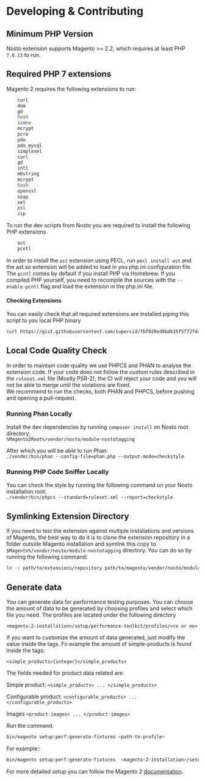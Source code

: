 # Developing & Contributing

## Minimum PHP Version

Nosto extension supports Magento &gt;= 2.2, which requires at least PHP `7.0.13` to run.

## Required PHP 7 extensions

Magento 2 requires the following extensions to run:

```bash
    curl
    dom 
    gd 
    hash
    iconv
    mcrypt
    pcre 
    pdo 
    pdo_mysql 
    simplexml
    curl
    gd
    intl
    mbstring
    mcrypt
    hash
    openssl
    soap
    xml
    xsl
    zip
```

To run the dev scripts from Nosto you are required to install the following PHP extensions

```bash
    ast
    pcntl
```

In order to install the `ast` extension using PECL, run `pecl install ast` and the ast.so extension will be added to load in you php.ini configuration file.   
 The `pcntl` comes by default if you install PHP via Homebrew. If you compiled PHP yourself, you need to recompile the sources with the `--enable-pcntl` flag and load the extension in the php.ini file.   


#### Checking Extensions

You can easily check that all required extensions are installed piping this script to you local PHP binary

```bash
curl https://gist.githubusercontent.com/supercid/fbf020ed8bdb15f5f72fd45a820703c3/raw/5defa0554f45fe14b085dc9e461e6c684e716ed4/nosto-check-m2-extensions.php | php
```

## Local Code Quality Check

In order to maintain code quality we use PHPCS and PHAN to analyse the extension code. If your code does not follow the custom rules described in the `ruleset.xml` file \(Mostly PSR-2\), the CI will reject your code and you will not be able to merge until the violations are fixed.   
 We recommend to run the checks, both PHAN and PHPCS, before pushing and opening a pull-request.

### Running Phan Locally

Install the dev dependencies by running `composer install` on Nosto root directory:   
`%Magento2Root%/vendor/nosto/module-nostotagging`   


After which you will be able to run Phan:   
 `./vendor/bin/phan --config-file=phan.php --output-mode=checkstyle`

### Running PHP Code Sniffer Locally

You can check the style by running the following command on your Nosto installation root:  
 `./vendor/bin/phpcs --standard=ruleset.xml --report=checkstyle`

## Symlinking Extension Directory

If you need to test the extension against multiple installations and versions of Magento, the best way to do it is to clone the extension repository in a folder outside Magento installation and symlink this copy to `$Magento%/vendor/nosto/module-nostotagging` directory. You can do so by running the following command:

```bash
ln -s path/to/extensions/repository path/to/magento/vendor/nosto/module-nostotagging
```

## Generate data

You can generate data for performance testing purposes. You can choose the amount of data to be generated by choosing profiles and select which file you need. The profiles are located under the following directory

`<magento-2-installation>/setup/performance-toolkit/profiles/<ce or ee>`

If you want to customize the amount of data generated, just modify the value inside the tags. Fo example the amount of simple-products is found inside the tags:

`<simple_products>{integer}</simple_products>`

The fields needed for product data related are:

Simple product: `<simple_products> ... </simple_products>`

Configurable product: `<configurable_products> ... </configurable_products>`

Images `<product-images> ... </product-images>`

Run the command.

```bash
bin/magento setup:perf:generate-fixtures <path-to-profile>
```

For example::

```bash
bin/magento setup:perf:generate-fixtures  <magento-2-installation>/setup/performancetoolkit/profiles/ce/medium.xml
```

For more detailed setup you can follow the Magento 2 [documentation](https://devdocs.magento.com/guides/v2.2/config-guide/cli/config-cli-subcommands-perf-data.html).

